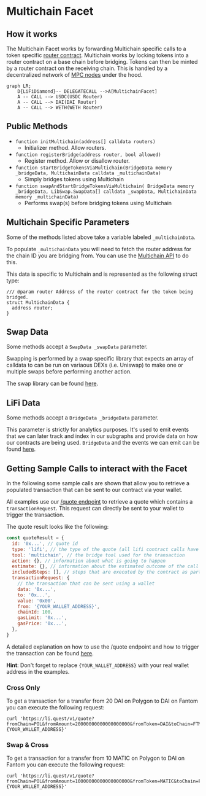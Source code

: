 # Multichain Facet

## How it works

The Multichain Facet works by forwarding Multichain specific calls to a token specific [router contract](https://github.com/anyswap/anyswap-v1-core/blob/master/contracts/AnyswapV5Router.sol). Multichain works by locking tokens into a router contract on a base chain before bridging. Tokens can then be minted by a router contract on the receiving chain. This is handled by a decentralized network of [MPC nodes](https://docs.multichain.org/how-it-works) under the hood.

```mermaid
graph LR;
    D{LiFiDiamond}-- DELEGATECALL -->A[MultichainFacet]
    A -- CALL --> USDC(USDC Router)
    A -- CALL --> DAI(DAI Router)
    A -- CALL --> WETH(WETH Router)
```

## Public Methods

- `function initMultichain(address[] calldata routers)`
  - Initializer method. Allow routers.
- `function registerBridge(address router, bool allowed)`
  - Register method. Allow or disallow router.
- `function startBridgeTokensViaMultichain(BridgeData memory _bridgeData, MultichainData calldata _multichainData)`
  - Simply bridges tokens using Multichain
- `function swapAndStartBridgeTokensViaMultichain( BridgeData memory _bridgeData, LibSwap.SwapData[] calldata _swapData, MultichainData memory _multichainData)`
  - Performs swap(s) before bridging tokens using Multichain

## Multichain Specific Parameters

Some of the methods listed above take a variable labeled `_multichainData`.

To populate `_multichainData` you will need to fetch the router address for the chain ID you are bridging from. You can use the [Multichain API](https://github.com/anyswap/CrossChain-Router/wiki/How-to-integrate-AnySwap-Router) to do this.

This data is specific to Multichain and is represented as the following struct type:

```solidity
/// @param router Address of the router contract for the token being bridged.
struct MultichainData {
  address router;
}
```

## Swap Data

Some methods accept a `SwapData _swapData` parameter.

Swapping is performed by a swap specific library that expects an array of calldata to can be run on variaous DEXs (i.e. Uniswap) to make one or multiple swaps before performing another action.

The swap library can be found [here](../src/Libraries/LibSwap.sol).

## LiFi Data

Some methods accept a `BridgeData _bridgeData` parameter.

This parameter is strictly for analytics purposes. It's used to emit events that we can later track and index in our subgraphs and provide data on how our contracts are being used. `BridgeData` and the events we can emit can be found [here](../src/Interfaces/ILiFi.sol).

## Getting Sample Calls to interact with the Facet

In the following some sample calls are shown that allow you to retrieve a populated transaction that can be sent to our contract via your wallet.

All examples use our [/quote endpoint](https://apidocs.li.fi/reference/get_quote) to retrieve a quote which contains a `transactionRequest`. This request can directly be sent to your wallet to trigger the transaction.

The quote result looks like the following:

```javascript
const quoteResult = {
  id: '0x...', // quote id
  type: 'lifi', // the type of the quote (all lifi contract calls have the type "lifi")
  tool: 'multichain', // the bridge tool used for the transaction
  action: {}, // information about what is going to happen
  estimate: {}, // information about the estimated outcome of the call
  includedSteps: [], // steps that are executed by the contract as part of this transaction, e.g. a swap step and a cross step
  transactionRequest: {
    // the transaction that can be sent using a wallet
    data: '0x...',
    to: '0x...',
    value: '0x00',
    from: '{YOUR_WALLET_ADDRESS}',
    chainId: 100,
    gasLimit: '0x...',
    gasPrice: '0x...',
  },
}
```

A detailed explanation on how to use the /quote endpoint and how to trigger the transaction can be found [here](https://docs.li.fi/products/more-integration-options/li.fi-api/transferring-tokens-example).

**Hint**: Don't forget to replace `{YOUR_WALLET_ADDRESS}` with your real wallet address in the examples.

### Cross Only

To get a transaction for a transfer from 20 DAI on Polygon to DAI on Fantom you can execute the following request:

```shell
curl 'https://li.quest/v1/quote?fromChain=POL&fromAmount=20000000000000000000&fromToken=DAI&toChain=FTM&toToken=DAI&slippage=0.03&allowBridges=multichain&fromAddress={YOUR_WALLET_ADDRESS}'
```

### Swap & Cross

To get a transaction for a transfer from 10 MATIC on Polygon to DAI on Fantom you can execute the following request:

```shell
curl 'https://li.quest/v1/quote?fromChain=POL&fromAmount=10000000000000000000&fromToken=MATIC&toChain=FTM&toToken=DAI&slippage=0.03&allowBridges=multichain&fromAddress={YOUR_WALLET_ADDRESS}'
```
